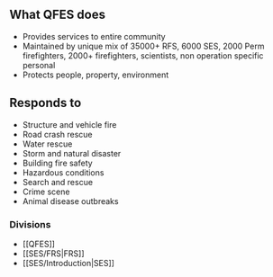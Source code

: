 
## What QFES does

- Provides services to entire community
- Maintained by unique mix of 35000+ RFS, 6000 SES, 2000 Perm firefighters, 2000+ firefighters, scientists, non operation specific personal
- Protects people, property, environment

## Responds to

- Structure and vehicle fire
- Road crash rescue
- Water rescue
- Storm and natural disaster
- Building fire safety
- Hazardous conditions
- Search and rescue
- Crime scene
- Animal disease outbreaks

### Divisions

- [[QFES]]
- [[SES/FRS|FRS]]
- [[SES/Introduction|SES]]